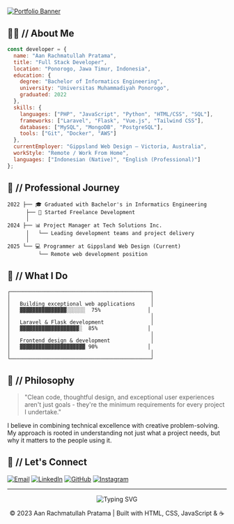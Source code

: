 # <Aan Rachmatullah Pratama />

[![Portfolio Banner](https://img.shields.io/badge/PORTFOLIO-Visit%20Website-333?style=for-the-badge&logo=firefox&logoColor=white)](https://ana-fx.github.io/portofolio/)

## 👨‍💻 // About Me

```javascript
const developer = {
  name: "Aan Rachmatullah Pratama",
  title: "Full Stack Developer",
  location: "Ponorogo, Jawa Timur, Indonesia",
  education: {
    degree: "Bachelor of Informatics Engineering",
    university: "Universitas Muhammadiyah Ponorogo",
    graduated: 2022
  },
  skills: {
    languages: ["PHP", "JavaScript", "Python", "HTML/CSS", "SQL"],
    frameworks: ["Laravel", "Flask", "Vue.js", "Tailwind CSS"],
    databases: ["MySQL", "MongoDB", "PostgreSQL"],
    tools: ["Git", "Docker", "AWS"]
  },
  currentEmployer: "Gippsland Web Design – Victoria, Australia",
  workStyle: "Remote / Work From Home",
  languages: ["Indonesian (Native)", "English (Professional)"]
};
```

## 🚀 // Professional Journey

```
2022 ├── 🎓 Graduated with Bachelor's in Informatics Engineering
      ├── 📱 Started Freelance Development
      │
2024 ├── 📊 Project Manager at Tech Solutions Inc.
      │   └── Leading development teams and project delivery
      │
2025 └── 💻 Programmer at Gippsland Web Design (Current)
          └── Remote web development position
```

## 🌟 // What I Do

```
┌─────────────────────────────────────────────┐
│                                             │
│   Building exceptional web applications     │
│   ▓▓▓▓▓▓▓▓▓▓▓▓▓▓▓░░░░░░  75%               │
│                                             │
│   Laravel & Flask development               │
│   ▓▓▓▓▓▓▓▓▓▓▓▓▓▓▓▓▓▓▓░  85%                │
│                                             │
│   Frontend design & development             │
│   ▓▓▓▓▓▓▓▓▓▓▓▓▓▓▓▓▓▓▓▓▓ 90%                │
│                                             │
└─────────────────────────────────────────────┘
```

## 💭 // Philosophy

> "Clean code, thoughtful design, and exceptional user experiences aren't just goals - they're the minimum requirements for every project I undertake."

I believe in combining technical excellence with creative problem-solving. My approach is rooted in understanding not just what a project needs, but why it matters to the people using it.

## 📱 // Let's Connect

[![Email](https://img.shields.io/badge/Email-aanjr38%40gmail.com-333?style=flat-square&logo=gmail)](mailto:aanjr38@gmail.com)
[![LinkedIn](https://img.shields.io/badge/LinkedIn-Aan_Rachmatullah_Pratama-333?style=flat-square&logo=linkedin&logoColor=blue)](https://linkedin.com)
[![GitHub](https://img.shields.io/badge/GitHub-ana--fx-333?style=flat-square&logo=github)](https://github.com/ana-fx)
[![Instagram](https://img.shields.io/badge/Instagram-@aan_pratama-333?style=flat-square&logo=instagram)](https://instagram.com)

---

<div align="center">
  <img src="https://readme-typing-svg.demolab.com?font=Fira+Code&pause=1000&color=333333&center=true&vCenter=true&width=435&lines=Programmer;Full+Stack+Developer;UI%2FUX+Enthusiast;Problem+Solver" alt="Typing SVG" />
  
  <p>© 2023 Aan Rachmatullah Pratama | Built with HTML, CSS, JavaScript & ☕</p>
</div> 